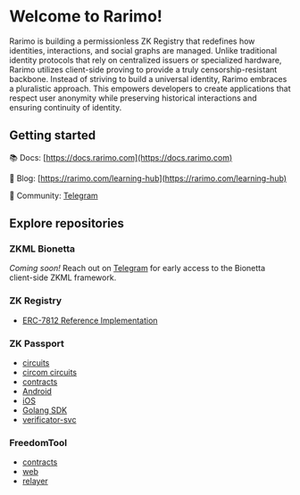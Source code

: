 # Welcome to Rarimo!

Rarimo is building a permissionless ZK Registry that redefines how identities, interactions, and social graphs are managed. Unlike traditional identity protocols that rely on centralized issuers or specialized hardware, Rarimo utilizes client-side proving to provide a truly censorship-resistant backbone. Instead of striving to build a universal identity, Rarimo embraces a pluralistic approach. This empowers developers to create applications that respect user anonymity while preserving historical interactions and ensuring continuity of identity.


## Getting started

📚 Docs: [https://docs.rarimo.com](https://docs.rarimo.com)

📰 Blog: [https://rarimo.com/learning-hub](https://rarimo.com/learning-hub)

💬 Community: [Telegram](https://t.me/+pWugh5xgDiE3Y2Jk)

## Explore repositories

<!---
TODO:
- Add Bionetta repos when it's public
- Add seedless recovery when it's public
-->


### ZKML Bionetta

*Coming soon!* Reach out on [Telegram](https://t.me/+pWugh5xgDiE3Y2Jk) for early access to the Bionetta client-side ZKML framework.

### ZK Registry

- [ERC-7812 Reference Implementation](https://github.com/rarimo/evidence-registry)


### ZK Passport
- [circuits](https://github.com/rarimo/passport-zk-circuits-noir)
- [circom circuits](https://github.com/rarimo/passport-zk-circuits)
- [contracts](https://github.com/rarimo/passport-contracts)
- [Android](https://github.com/rarimo/rarime-android-app)
- [iOS](https://github.com/rarimo/rarime-ios-app)
- [Golang SDK](https://github.com/rarimo/zkverifier-kit)
- [verificator-svc](https://github.com/rarimo/verificator-svc)

### FreedomTool
- [contracts](https://github.com/rarimo/passport-voting-contracts)
- [web](https://github.com/rarimo/freedomtool-web-ui)
- [relayer](https://github.com/rarimo/proof-verification-relayer)
